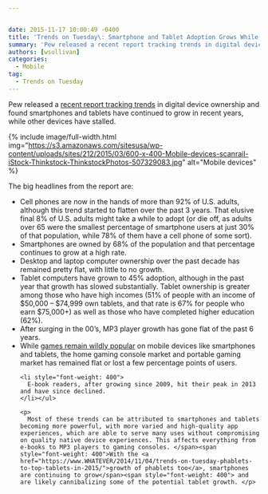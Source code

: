 ```yaml
---


date: 2015-11-17 10:00:49 -0400
title: 'Trends on Tuesday\: Smartphone and Tablet Adoption Grows While Other Digital Devices Slump'
summary: 'Pew released a recent report tracking trends in digital device ownership and found smartphones and tablets have continued to grow in recent years, while other devices have stalled. The big headlines from the report are\: Cell phones are now in the hands of more than 92% of U.S. adults, although this trend started to flatten'
authors: [wsullivan]
categories:
  - Mobile
tag:
  - Trends on Tuesday
---
```


Pew released a [recent report tracking trends](http://www.pewinternet.org/2015/10/29/technology-device-ownership-2015/) in digital device ownership</span> <span style="font-weight: 400">and found smartphones and tablets have continued to grow in recent years, while other devices have stalled.</p> 
{% include image/full-width.html img="https://s3.amazonaws.com/sitesusa/wp-content/uploads/sites/212/2015/03/600-x-400-Mobile-devices-scanrail-iStock-Thinkstock-ThinkstockPhotos-507329083.jpg" alt="Mobile devices" %} 

<p>
  The big headlines from the report are:
</p>

<ul>
  <li style="font-weight: 400">
    Cell phones are now in the hands of more than 92% of U.S. adults, although this trend started to flatten over the past 3 years. That elusive final 8% of U.S. adults might take a while to adopt (or die off, as adults over 65 were the smallest percentage of smartphone users at just 30% of that population, while 78% of them have a cell phone of some sort).
  </li>
  <li style="font-weight: 400">
    Smartphones are owned by 68% of the population and that percentage continues to grow at a high rate.
  </li>
  <li style="font-weight: 400">
    Desktop and laptop computer ownership over the past decade has remained pretty flat, with little to no growth.
  </li>
  <li style="font-weight: 400">
    Tablet computers have grown to 45% adoption, although in the past year that growth has slowed substantially. Tablet ownership is greater among those who have high incomes (51% of people with an income of $50,000 &#8211; $74,999 own tablets, and that rate is 67% for people who earn $75,000+) as well as those who have completed higher education (62%).
  </li>
  <li style="font-weight: 400">
    After surging in the 00’s, MP3 player growth has gone flat of the past 6 years.
  </li>
  <li style="font-weight: 400">
    While </span><span style="font-weight: 400"><a href="https://www.WHATEVER/2015/09/01/trends-on-tuesday-mobile-messaging-and-social-app-research-released/">games remain wildly popular</a> on mobile devices like smartphones and tablets</span><span style="font-weight: 400">, the home gaming console market and portable gaming market has remained flat or lost a few percentage points of users. </li> 
    
    <li style="font-weight: 400">
      E-book readers, after growing since 2009, hit their peak in 2013 and have since declined.
    </li></ul> 
    
    <p>
      Most of these trends can be attributed to smartphones and tablets becoming more powerful, with more varied and high-quality app experiences, which are able to serve many uses without compromising on quality native device experiences. This affects everything from e-books to MP3 players to gaming consoles. </span><span style="font-weight: 400">With the <a href="https://www.WHATEVER/2014/11/04/trends-on-tuesday-phablets-to-top-tablets-in-2015/">growth of phablets too</a>, smartphones are continuing to grow</span><span style="font-weight: 400"> and are likely cannibalizing some of the potential tablet growth. </p>